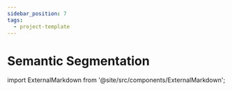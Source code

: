 ```yaml
---
sidebar_position: 7
tags:
  - project-template
---
```


# Semantic Segmentation

import ExternalMarkdown from '@site/src/components/ExternalMarkdown';

<ExternalMarkdown
  url="https://raw.githubusercontent.com/XpressAI/x-template-semantic_segmentation/main/README.md"
  placeholder="Content is unavailable or the specified section is not found."
/>

